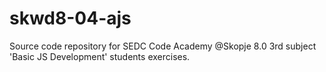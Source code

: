 # skwd8-04-ajs
Source code repository for SEDC Code Academy @Skopje 8.0 3rd subject 'Basic JS Development' students exercises.
